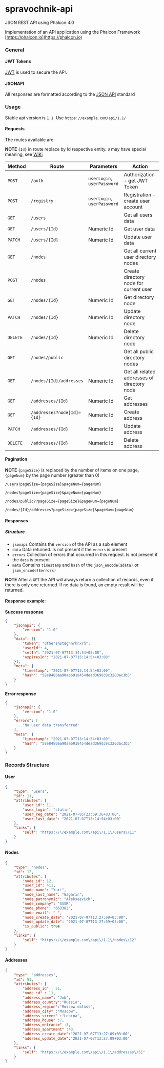 # spravochnik-api
JSON REST API using Phalcon 4.0

Implementation of an API application using the Phalcon Framework [https://phalcon.io](https://phalcon.io)
### General

#### JWT Tokens
[JWT](https://jwt.io) is used to secure the API. 

#### JSONAPI
All responses are formatted according to the [JSON API](https://jsonapi.org) standard

### Usage

Stable api version is `1.1`. Use `https://example.com/api/1.1/`

#### Requests
The routes available are:

**NOTE** `{Id}` in route replace by Id respective entity. `0` may have special meaning, see [WiKi](https://github.com/COnfuchiy/SPRAVOCHNIK/wiki)  

| Method  | Route                     | Parameters                 | Action                                      |
|---------|---------------------------|----------------------------|---------------------------------------------|
| `POST`  | `/auth`                   | `userLogin`, `userPassword`| Authorization - get JWT Token               |
| `POST`  | `/registry`               | `userLogin`, `userPassword`| Registration - create user account          |
| `GET`   | `/users`                  |                            | Get all users data                          |
| `GET`   | `/users/{Id}`             | Numeric Id                 | Get user data            |                  |
| `PATCH` | `/users/{Id}`             | Numeric Id                 | Update user data                            |
| `GET`   | `/nodes`                  |                            | Get all current user directory nodes        |
| `POST`  | `/nodes`                  |                            | Create directory node for current user      |
| `GET`   | `/nodes/{Id}`             | Numeric Id                 | Get directory node                          |
| `PATCH` | `/nodes/{Id}`             | Numeric Id                 | Update directory node                       |
| `DELETE`| `/nodes/{Id}`             | Numeric Id                 | Delete directory node                       |
| `GET`   | `/nodes/public`           |                            | Get all public directory nodes              |
| `GET`   | `/nodes/{Id}/addresses`   | Numeric Id                 | Get all related addresses of directory node |
| `GET`   | `/addresses/{Id}`         | Numeric Id                 | Get addresses                               |
| `GET`   | `/addresses?node[Id]={Id}`| Numeric Id                 | Create address                              |
| `PATCH` | `/addresses/{Id}`         | Numeric Id                 | Update address                              |
| `DELETE`| `/addresses/{Id}`         | Numeric Id                 | Delete address                              |

#### Pagination

**NOTE** `{pageSize}` is replaced by the number of items on one page, `{pageNum}` by the page number (greater than 0) 

`/users?pageSize={pageSize}&pageNum={pageNum}`

`/nodes?pageSize={pageSize}&pageNum={pageNum}`

`/nodes/public??pageSize={pageSize}&pageNum={pageNum}`

`/nodes/{Id}/addresses?pageSize={pageSize}&pageNum={pageNum}`

#### Responses
##### Structure
- `jsonapi` Contains the `version` of the API as a sub element
- `data` Data returned. Is not present if the `errors` is present
- `errors` Collection of errors that occurred in this request. Is not present if the `data` is present
- `meta` Contains `timestamp` and `hash` of the `json_encode($data)` or `json_encode($errors)` 

**NOTE** After a `GET` the API will always return a collection of records, even if there is only one returned. If no data is found, an empty result will be returned.

#### Response example:
**Success response**
```json
{
    "jsonapi": {
        "version": "1.0"
    },
    "data": [{
        "token": "dfhershstdghnrhnxrh",
        "userId": 4,
        "setIn": "2021-07-07T13:14:54+03:00",
        "expiresIn": "2021-07-07T15:14:54+03:00"
    }],
    "meta": {
        "timestamp": "2021-07-07T13:14:54+03:00",
        "hash": "58e8480aa90aa6918454dead369039c3203ac3b5"
    }
}
```
**Error response**

```json
{
    "jsonapi": {
        "version": "1.0"
    },
    "errors": [
        "No user data transferred"
    ],
    "meta": {
        "timestamp": "2021-07-07T13:14:54+03:00",
        "hash": "58e8480aa90aa6918454dead369039c3203ac3b5"
    }
}
```

### Records Structure
#### User
```json
{
    "type": "users",
    "id": 11,
    "attributes": {
        "user_id": 11,
        "user_login": "stalin",
        "user_reg_date": "2021-07-05T23:59:36+03:00",
        "user_last_date": "2021-07-07T13:14:54+03:00"
    },
    "links": {
        "self": "https:\/\/example.com\/api\/1.1\/users\/11"
    }
}
```
#### Nodes
```json
{
    "type": "nodes",
    "id": 12,
    "attributes": {
        "node_id": 12,
        "user_id": 411,
        "node_name": "Yuri",
        "node_last_name": "Gagarin",
        "node_patronymic": "Alekseevich",
        "node_company": "SSSR",
        "node_phone": "663362",
        "node_email": "-",
        "node_create_date": "2021-07-07T13:27:09+03:00",
        "node_update_date": "2021-07-07T13:27:09+03:00",
        "is_public": true
    },
    "links": {
        "self": "https:\/\/example.com\/api\/1.1\/nodes\/12"
    }
}
```
#### Addresses
```json
{
    "type": "addresses",
    "id": 51,
    "attributes": {
        "address_id" : 51,
        "node_id" : 11,
        "address_name": "Job", 
        "address_country":"Russia",  
        "address_region":"Moscow oblast", 
        "address_city" :"Moscow",
        "address_street" :"Lenina",
        "address_house" :7,
        "address_entrance" :3,
        "address_apartment" :43,
        "address_create_date":"2021-07-07T13:27:09+03:00",
        "address_update_date":"2021-07-07T13:27:09+03:00"
    },
    "links": {
        "self": "https:\/\/example.com\/api\/1.1\/addresses\/51"
    }
}
```
